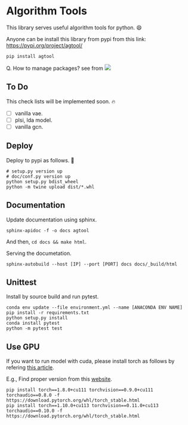 # Algorithm Tools

This library serves useful algorithm tools for python. 😄 <br>

Anyone can be install this library from pypi from this link: https://pypi.org/project/agtool/

```
pip install agtool
```

Q. How to manage packages? see from <a href="https://www.youtube.com/watch?v=Motr7UunBT4&list=PLjAFBrXBY3g59hczbnFa-xu1Tqrtzh1Yn&index=1&t=9s" target="_blank"><img src="https://img.shields.io/badge/YouTube-Dol AI-white?style=plastic&logo=youtube&logoColor=red"/></a>


## To Do 

This check lists will be implemented soon. 🔥

- [ ] vanilla vae.
- [ ] plsi, lda model.
- [ ] vanilla gcn.

## Deploy

Deploy to pypi as follows. 🥳
```
# setup.py version up
# doc/conf.py version up
python setup.py bdist_wheel
python -m twine upload dist/*.whl
```

## Documentation

Update documentation using sphinx.
```
sphinx-apidoc -f -o docs agtool
```
And then, `cd docs && make html`.

Serving the documetation.
```
sphinx-autobuild --host [IP] --port [PORT] docs docs/_build/html
```

## Unittest

Install by source build and run pytest.
```
conda env update --file environment.yml --name [ANACONDA ENV NAME]
pip install -r requirements.txt
python setup.py install
conda install pytest
python -m pytest test
```

## Use GPU

If you want to run model with cuda, please install torch as follows by refering [this article](https://pytorch.org/get-started/previous-versions/#commands-for-versions--100).

E.g., Find proper version from this [website](https://download.pytorch.org/whl/torch_stable.html).
```
pip install torch==1.8.0+cu111 torchvision==0.9.0+cu111 torchaudio==0.8.0 -f https://download.pytorch.org/whl/torch_stable.html
pip install torch==1.10.0+cu113 torchvision==0.11.0+cu113 torchaudio==0.10.0 -f https://download.pytorch.org/whl/torch_stable.html
```
